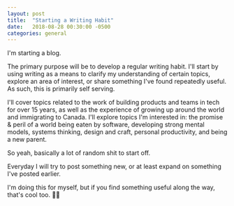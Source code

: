 ```yaml
---
layout: post
title:  "Starting a Writing Habit"
date:   2018-08-28 00:30:00 -0500
categories: general
---
```

I'm starting a blog.

The primary purpose will be to develop a regular writing habit. I'll start by using writing as a means to clarify my understanding of certain topics, explore an area of interest, or share something I've found repeatedly useful.  As such, this is primarily self serving. 

I'll cover topics related to the work of building products and teams in tech for over 15 years, as well as the experience of growing up around the world and immigrating to Canada. I'll explore topics I'm interested in: the promise & peril of a world being eaten by software, developing strong mental models, systems thinking, design and craft, personal productivity, and being a new parent. 

So yeah, basically a lot of random shit to start off.

Everyday I will try to post something new, or at least expand on something I've posted earlier.

I'm doing this for myself, but if you find something useful along the way, that's cool too. 🙏🏾